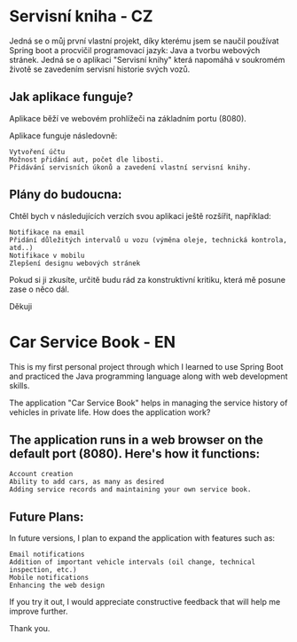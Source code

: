 # Servisní kniha - CZ
Jedná se o můj první vlastní projekt, díky kterému jsem se naučil používat Spring boot a procvičil programovací jazyk: Java a tvorbu webových stránek.
Jedná se o aplikaci "Servisní knihy" která napomáhá v soukromém životě se zavedením servisní historie svých vozů.

## Jak aplikace funguje?

Aplikace běží ve webovém prohlížeči na základním portu (8080).

Aplikace funguje následovně:

	Vytvoření účtu
	Možnost přidání aut, počet dle libosti.
	Přidávání servisních úkonů a zavedení vlastní servisní knihy.

## Plány do budoucna:

Chtěl bych v následujících verzích svou aplikaci ještě rozšířit, například:

	Notifikace na email
	Přidání důležitých intervalů u vozu (výměna oleje, technická kontrola, atd..)
	Notifikace v mobilu
	Zlepšení designu webových stránek

Pokud si ji zkusíte, určitě budu rád za konstruktivní kritiku, která mě posune zase o něco dál.

Děkuji

# Car Service Book - EN

This is my first personal project through which I learned to use Spring Boot and practiced the Java programming language along with web development skills.

The application "Car Service Book" helps in managing the service history of vehicles in private life.
How does the application work?

## The application runs in a web browser on the default port (8080). Here's how it functions:

    Account creation
    Ability to add cars, as many as desired
    Adding service records and maintaining your own service book.

## Future Plans:

In future versions, I plan to expand the application with features such as:

    Email notifications
    Addition of important vehicle intervals (oil change, technical inspection, etc.)
    Mobile notifications
    Enhancing the web design

If you try it out, I would appreciate constructive feedback that will help me improve further.

Thank you.

